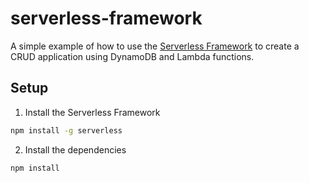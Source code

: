 # serverless-framework

A simple example of how to use the [Serverless Framework](https://serverless.com/) to create a CRUD application using DynamoDB and Lambda functions.

## Setup

1. Install the Serverless Framework

```bash
npm install -g serverless
```

2. Install the dependencies

```bash
npm install
``` 